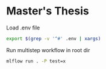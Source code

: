 # Master's Thesis

Load .env file

```sh
export $(grep -v '^#' .env | xargs)
```


Run multistep workflow in root dir

```sh
mlflow run . -P test=x
```
